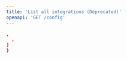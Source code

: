 ```yaml
---
title: 'List all integrations (Deprecated)'
openapi: 'GET /config'
---
```



  ```json Example Response
,
    ,
  ]
}
  ```


